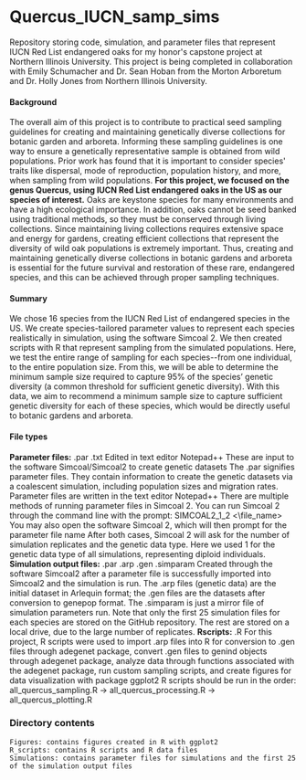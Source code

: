 # Quercus_IUCN_samp_sims
Repository storing code, simulation, and parameter files that represent IUCN Red List endangered oaks for my honor's capstone project at Northern Illinois University. This project is being completed in collaboration with Emily Schumacher and Dr. Sean Hoban from the Morton Arboretum and Dr. Holly Jones from Northern Illinois University. 

#### Background 
The overall aim of this project is to contribute to practical seed sampling guidelines for creating and maintaining genetically diverse collections for botanic garden and arboreta. Informing these sampling guidelines is one way to ensure a genetically representative sample is obtained from wild populations. Prior work has found that it is important to consider species' traits like dispersal, mode of reproduction, population history, and more, when sampling from wild populations. **For this project, we focused on the genus Quercus, using IUCN Red List endangered oaks in the US as our species of interest.** Oaks are keystone species for many environments and have a high ecological importance. In addition, oaks cannot be seed banked using traditional methods, so they must be conserved through living collections. Since maintaining living collections requires extensive space and energy for gardens, creating efficient collections that represent the diversity of wild oak populations is extremely important. Thus, creating and maintaining genetically diverse collections in botanic gardens and arboreta is essential for the future survival and restoration of these rare, endangered species, and this can be achieved through proper sampling techniques. 

#### Summary
We chose 16 species from the IUCN Red List of endangered species in the US. We create species-tailored parameter values to represent each species realistically in simulation, using the software Simcoal 2. We then created scripts with R that represent sampling from the simulated populations. Here, we test the entire range of sampling for each species--from one individual, to the entire population size. From this, we will be able to determine the minimum sample size required to capture 95% of the species’ genetic diversity (a common threshold for sufficient genetic diversity). With this data, we aim to recommend a minimum sample size to capture sufficient genetic diversity for each of these species, which would be directly useful to botanic gardens and arboreta.

#### File types
**Parameter files:**
    .par .txt
    Edited in text editor Notepad++
    These are input to the software Simcoal/Simcoal2 to create genetic datasets The .par signifies parameter files.  They contain information to create the genetic datasets via a coalescent simulation, including population sizes and migration rates. Parameter files are written in the text editor Notepad++ 
    There are multiple methods of running parameter files in Simcoal 2. You can run Simcoal 2 through the command line with the prompt: SIMCOAL2_1_2 <\file_name>
    You may also open the software Simcoal 2, which will then prompt for the parameter file name
    After both cases, Simcoal 2 will ask for the number of simulation replicates and the genetic data type. Here we used 1 for the genetic data type of all simulations, representing diploid individuals. 
**Simulation output files:**
    .par .arp .gen .simparam
    Created through the software Simcoal2 after a parameter file is successfully imported into Simcoal2 and the simulation is run.  The .arp files (genetic data) are the initial dataset in Arlequin format; the .gen files are the datasets after conversion to genepop format.  The .simparam is just a mirror file of simulation parameters run. 
    Note that only the first 25 simulation files for each species are stored on the GitHub repository. The rest are stored on a local drive, due to the large number of replicates. 
**Rscripts:**
    .R 
    For this project, R scripts were used to import .arp files into R for conversion to .gen files through adegenet package, convert .gen files to genind objects through adegenet package, analyze data through functions associated with the adegenet package, run custom sampling scripts, and create figures for data visualization with package ggplot2
    R scripts should be run in the order: all_quercus_sampling.R -> all_quercus_processing.R -> all_quercus_plotting.R

### Directory contents
    Figures: contains figures created in R with ggplot2
    R_scripts: contains R scripts and R data files
    Simulations: contains parameter files for simulations and the first 25 of the simulation output files 
